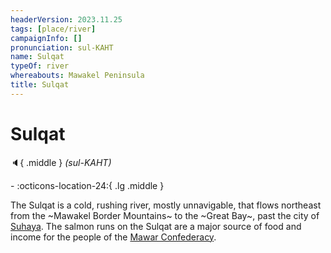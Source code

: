 ```yaml
---
headerVersion: 2023.11.25
tags: [place/river]
campaignInfo: []
pronunciation: sul-KAHT
name: Sulqat
typeOf: river
whereabouts: Mawakel Peninsula
title: Sulqat
---
```

# Sulqat
:speaker:{ .middle } *(sul-KAHT)*  
<div class="grid cards ext-narrow-margin ext-one-column" markdown>
-    :octicons-location-24:{ .lg .middle }   
</div>


The Sulqat is a cold, rushing river, mostly unnavigable, that flows northeast from the ~Mawakel Border Mountains~ to the ~Great Bay~, past the city of [Suhaya](<../mawar-confederacy/suhaya.md>). The salmon runs on the Sulqat are a major source of food and income for the people of the [Mawar Confederacy](<../mawar-confederacy/mawar-confederacy.md>). 